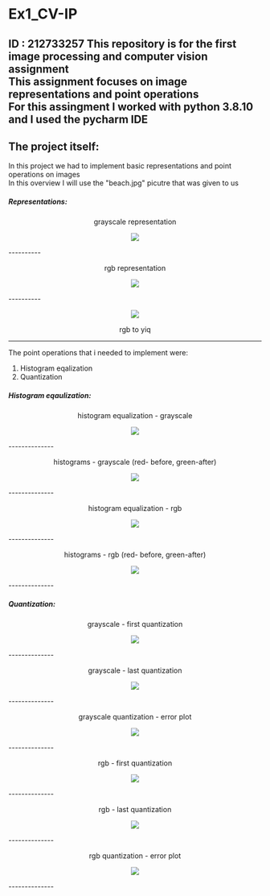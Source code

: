 # Ex1_CV-IP
ID : 212733257
This repository is for the first image processing and computer vision assignment <br>
This assignment focuses on image representations and point operations <br>
For this assingment I worked with python 3.8.10 and I used the pycharm IDE
--------------

## The project itself:
In this project we had to implement basic representations and point operations on images <br>
In this overview I will use the "beach.jpg" picutre that was given to us <br>
##### Representations:<br>
<p align = "center">
grayscale representation
</p>
<p align = "center"><img src = "https://github.com/LiorBreitman8234/Ex1_CV-IP/tree/main/files_for_readme/gray.png"> </p>
----------

<p align = "center">
rgb representation
</p>
<p align = "center"><img src = "https://github.com/LiorBreitman8234/Ex1_CV-IP/tree/main/files_for_readme/rgb.png"> </p>
----------

<p align = "center"><img src = "https://github.com/LiorBreitman8234/Ex1_CV-IP/tree/main/files_for_readme/rgb_to_yiq.png"> </p>
<p align = "center">
rgb to yiq
</p>

-------

The point operations that i needed to implement were:<br>
1. Histogram eqalization<br>
2. Quantization<br>
##### Histogram eqaulization:
<p align = "center">
histogram equalization - grayscale
</p> 
<p align = "center"><img src = "https://github.com/LiorBreitman8234/Ex1_CV-IP/tree/main/files_for_readme/eq_gray.png"> </p>
--------------

<p align = "center">
histograms - grayscale (red- before, green-after)
</p>
<p align = "center"><img src = "https://github.com/LiorBreitman8234/Ex1_CV-IP/tree/main/files_for_readme/hist_eq_gray.png"> </p>
--------------

<p align = "center">
histogram equalization - rgb
</p>
<p align = "center"><img src = "https://github.com/LiorBreitman8234/Ex1_CV-IP/tree/main/files_for_readme/eq_rgb.png"> </p>
--------------

<p align = "center">
histograms - rgb (red- before, green-after)
</p>
<p align = "center"><img src = "https://github.com/LiorBreitman8234/Ex1_CV-IP/tree/main/files_for_readme/hist_eq_rgb.png"> </p>
--------------

##### Quantization:

<p align = "center">
grayscale - first quantization
</p>
<p align = "center"><img src = "https://github.com/LiorBreitman8234/Ex1_CV-IP/tree/main/files_for_readme/first_quant.png"> </p>
--------------
<p align = "center">
grayscale - last quantization
</p>
<p align = "center"><img src = "https://github.com/LiorBreitman8234/Ex1_CV-IP/tree/main/files_for_readme/last_quant.png"> </p>
--------------

<p align = "center">
grayscale quantization - error plot
</p>
<p align = "center"><img src = "https://github.com/LiorBreitman8234/Ex1_CV-IP/tree/main/files_for_readme/quant_error_gray.png"> </p>
--------------


<p align = "center">
rgb - first quantization
</p>
<p align = "center"><img src = "https://github.com/LiorBreitman8234/Ex1_CV-IP/tree/main/files_for_readme/first_quant_rgb.png"> </p>
--------------
<p align = "center">
rgb - last quantization
</p>
<p align = "center"><img src = "https://github.com/LiorBreitman8234/Ex1_CV-IP/tree/main/files_for_readme/last_quant_rgb.png"> </p>
--------------

<p align = "center">
rgb quantization - error plot
</p>
<p align = "center"><img src = "https://github.com/LiorBreitman8234/Ex1_CV-IP/tree/main/files_for_readme/quant_error_rgb.png"> </p>
--------------






